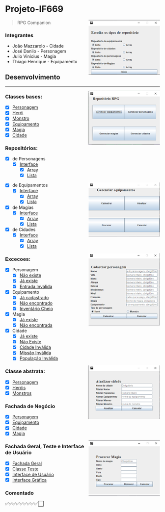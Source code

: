 # Projeto-IF669

<img align='right' width='46%' src='.github/config.png'>

> RPG Companion

### Integrantes
- João Mazzarolo - Cidade
- José Danilo  - Personagem
- Julio Vinícius - Magia
- Thiago Henrique - Equipamento

## Desenvolvimento
-------------

<img align='right' width='46%' src='.github/menu.png'>

### Classes bases:
- [x] [Personagem](./src/ClassesBasicas/Personagem.java)
- [x] [Herói](./src/ClassesBasicas/Heroi.java)
- [x] [Monstro](./src/ClassesBasicas/Monstro.java)
- [x] [Equipamento](./src/ClassesBasicas/Equipamento.java)
- [x] [Magia](./src/ClassesBasicas/Magia.java)
- [x] [Cidade](./src/ClassesBasicas/Cidade.java)

### Repositórios:
 - [x] de Personagens
    - [x] [Interface](./src/Repositorios/RepositorioPersonagem.java)
        - [x] [Array](./src/Repositorios/RepositorioPersonagemArray.java)
        - [x] [Lista](./src/Repositorios/RepositorioPersonagemLista.java)

<img align='right' width='46%' src='.github/choices.png'>


 - [x] de Equipamentos
    - [x] [Interface](./src/Repositorios/RepositorioEquipamento.java)
        - [x] [Array](./src/Repositorios/RepositorioEquipamentoArray.java)
        - [x] [Lista](./src/Repositorios/RepositorioEquipamentoLista.java)
 - [x] de Magias
    - [x] [Interface](./src/Repositorios/RepositorioMagia.java)
        - [x] [Array](./src/Repositorios/RepositorioMagiaArray.java)
        - [x] [Lista](./src/Repositorios/RepositorioMagiaLista.java)
 - [x] de Cidades
    - [x] [Interface](./src/Repositorios/RepositorioCidade.java)
        - [x] [Array](./src/Repositorios/RepositorioCidadeArray.java)
        - [x] [Lista](./src/Repositorios/RepositorioCidadeLista.java)

<img align='right' width='46%' src='.github/sigin.png'>

### Excecoes:
- [x] Personagem
    - [x] [Não existe](./src/Excecoes/PersonagemJaExisteException.java)
    - [x] [Já existe](./src/Excecoes/PersonagemNaoExisteException.Jáva)
    - [x] [Entrada Inválida](./src/Excecoes/EntradaInvalidaException.java)
- [x] Equipamento
    - [x] [Já cadastrado](./src/Excecoes/EquipamentoJaCadastradoException.java)
    - [x] [Não encontrado](./src/Excecoes/EquipamentoNaoEncontradoException.java)
    - [x] [Inventário Cheio](./src/Excecoes/InventarioCheioException.java)
- [x] Magia
    - [x] [Já existe](./src/Excecoes/MagiaJaExisteException.java)
    - [x] [Não encontrada](./src/Excecoes/MagiaNaoEncontradoException.java)
- [x] Cidade
    - [x] [Já existe](./src/Excecoes/CidadeJaExisteException.java)
    - [x] [Não Existe](./src/Excecoes/CidadeNaoExisteException.java)
    - [x] [Cidade Inválida](./src/Excecoes/CidadeInvalidaException.java)
    - [x] [Missão Inválida](./src/Excecoes/MissaoInvalidaException.java)
    - [x] [População Inválida](./src/Excecoes/PopulacaoInvalidaException.java)

<img align='right' width='46%' src='.github/update.png'>

### Classe abstrata:
- [x] [Personagem](./src/ClassesBasicas/Personagem.java)
 - [x] [Heróis](./src/ClassesBasicas/Heroi.java)
 - [x] [Monstros](./src/ClassesBasicas/Monstro.java)

### Fachada de Negócio
- [x] [Personagem](./src/FachadasNegocio/FachadaPersonagem.java)
- [x] [Equipamento](./src/FachadasNegocio/FachadaEquipamento.java)
- [x] [Cidade](./src/FachadasNegocio/FachadaCidade.java)
- [x] [Magia](./src/FachadasNegocio/FachadaMagia.java)

<img align='right' width='46%' src='.github/search.png'>

### Fachada Geral, Teste e Interface de Usuário
- [x] [Fachada Geral](./src/FachadaGeral/FachadaGeral.java)
- [x] [Classe Teste](./src/Tester.java)
- [x] [Interface de Usuário](./src/InterfaceUsuario.java)
- [x] [Interface Gráfica](./src/InterfaceUsuario.java)

### Comentado
:white_check_mark::white_check_mark::white_check_mark::white_check_mark::white_check_mark::white_check_mark::white_check_mark::white_check_mark::white_check_mark::white_large_square:

